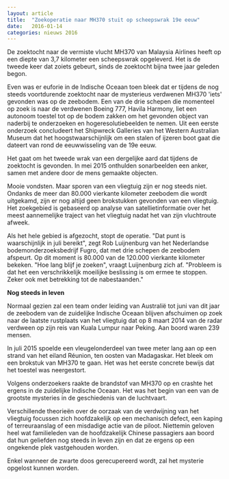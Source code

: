 ```yaml
---
layout: article
title:  "Zoekoperatie naar MH370 stuit op scheepswrak 19e eeuw"
date:   2016-01-14
categories: nieuws 2016
---
```

De zoektocht naar de vermiste vlucht MH370 van Malaysia Airlines heeft op een diepte van 3,7 kilometer een scheepswrak opgeleverd. Het is de tweede keer dat zoiets gebeurt, sinds de zoektocht bijna twee jaar geleden begon.

Even was er euforie in de Indische Oceaan toen bleek dat er tijdens de nog steeds voortdurende zoektocht naar de mysterieus verdwenen MH370 'iets' gevonden was op de zeebodem. Een van de drie schepen die momenteel op zoek is naar de verdwenen Boeing 777, Havila Harmony, liet een autonoom toestel tot op de bodem zakken om het gevonden object van naderbij te onderzoeken en hogeresolutiebeelden te nemen. Uit een eerste onderzoek concludeert het Shipwreck Galleries van het Western Australian Museum dat het hoogstwaarschijnlijk om een stalen of ijzeren boot gaat die dateert van rond de eeuwwisseling van de 19e eeuw.

Het gaat om het tweede wrak van een dergelijke aard dat tijdens de zoektocht is gevonden. In mei 2015 onthulden sonarbeelden een anker, samen met andere door de mens gemaakte objecten.

Mooie vondsten. Maar sporen van een vliegtuig zijn er nog steeds niet. Ondanks de meer dan 80.000 vierkante kilometer zeebodem die wordt uitgekamd, zijn er nog altijd geen brokstukken gevonden van een vliegtuig. Het zoekgebied is gebaseerd op analyse van satellietinformatie over het meest aannemelijke traject van het vliegtuig nadat het van zijn vluchtroute afweek.

Als het hele gebied is afgezocht, stopt de operatie. "Dat punt is waarschijnlijk in juli bereikt", zegt Rob Luijnenburg van het Nederlandse bodemonderzoeksbedrijf Fugro, dat met drie schepen de zeebodem afspeurt. Op dit moment is 80.000 van de 120.000 vierkante kilometer bekeken. "Hoe lang blijf je zoeken", vraagt Luijnenburg zich af. "Probleem is dat het een verschrikkelijk moeilijke beslissing is om ermee te stoppen. Zeker ook met betrekking tot de nabestaanden."

**Nog steeds in leven**

Normaal gezien zal een team onder leiding van Australië tot juni van dit jaar de zeebodem van de zuidelijke Indische Oceaan blijven afschuimen op zoek naar de laatste rustplaats van het vliegtuig dat op 8 maart 2014 van de radar verdween op zijn reis van Kuala Lumpur naar Peking. Aan boord waren 239 mensen.

In juli 2015 spoelde een vleugelonderdeel van twee meter lang aan op een strand van het eiland Réunion, ten oosten van Madagaskar. Het bleek om een brokstuk van MH370 te gaan. Het was het eerste concrete bewijs dat het toestel was neergestort.

Volgens onderzoekers raakte de brandstof van MH370 op en crashte het ergens in de zuidelijke Indische Oceaan. Het was het begin van een van de grootste mysteries in de geschiedenis van de luchtvaart.

Verschillende theorieën over de oorzaak van de verdwijning van het vliegtuig focussen zich hoofdzakelijk op een mechanisch defect, een kaping of terreuraanslag of een misdadige actie van de piloot. Niettemin geloven heel wat familieleden van de hoofdzakelijk Chinese passagiers aan boord dat hun geliefden nog steeds in leven zijn en dat ze ergens op een ongekende plek vastgehouden worden.

Enkel wanneer de zwarte doos gerecupereerd wordt, zal het mysterie opgelost kunnen worden.